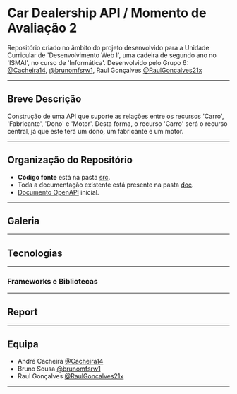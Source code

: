 # Car Dealership API / Momento de Avaliação 2

Repositório criado no âmbito do projeto desenvolvido para a Unidade Curricular de 'Desenvolvimento Web I', uma cadeira de segundo ano no 'ISMAI', no curso de 'Informática'.
Desenvolvido pelo Grupo 6: [@Cacheira14](https://github.com/Cacheira14), [@brunomfsrw1](https://github.com/brunomfsrw1), Raul Gonçalves [@RaulGoncalves21x](https://github.com/RaulGoncalves21x)

---
## Breve Descrição

Construção de uma API que suporte as relações entre os recursos 'Carro', 'Fabricante', 'Dono' e 'Motor'.
Desta forma, o recurso 'Carro' será o recurso central, já que este terá um dono, um fabricante e um motor.

---
## Organização do Repositório

* **Código fonte** está na pasta [src](src/).
* Toda a documentação existente está presente na pasta [doc](doc/).
* [Documento OpenAPI](src/api/openapi.yaml) inicial.

---
## Galeria

---
## Tecnologias

---
### Frameworks e Bibliotecas

---
## Report

---
## Equipa

* André Cacheira [@Cacheira14](https://github.com/Cacheira14)
* Bruno Sousa [@brunomfsrw1](https://github.com/brunomfsrw1)
* Raul Gonçalves [@RaulGoncalves21x](https://github.com/RaulGoncalves21x)

---